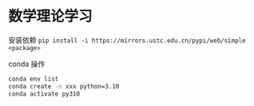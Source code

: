 # 数学理论学习

安装依赖 `pip install -i https://mirrors.ustc.edu.cn/pypi/web/simple <package>`

conda 操作
```bash
conda env list
conda create -n xxx python=3.10
conda activate py310
```
